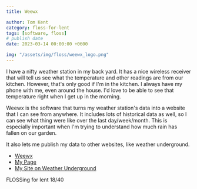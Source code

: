 ```yaml
---
title: Weewx

author: Tom Kent
category: floss-for-lent
tags: [software, floss]
# publish date
date: 2023-03-14 00:00:00 +0600

img: "/assets/img/floss/weewx_logo.png"
---
```


I have a nifty weather station in my back yard. It has a nice wireless receiver that will tell us see what the 
temperature and other readings are from our kitchen. However, that's only good if I'm in the kitchen. I always have my 
phone with me, even around the house. I'd love to be able to see that temperature right when I get up in the morning.

Weewx is the software that turns my weather station's data into a website that I can see from anywhere. It includes 
lots of historical data as well, so I can see what thing were like over the last day/week/month. This is especially 
important when I'm trying to understand how much rain has fallen on our garden. 

It also lets me publish my data to other websites, like weather underground.

*   [Weewx](http://www.weewx.com/)
*   [My Page](https://w.teeks99.com/neowx/)
*   [My Site on Weather Underground](https://www.wunderground.com/weather/us/mo/st-louis/KMOSTLOU350)

FLOSSing for lent 18/40